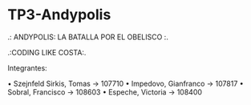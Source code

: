 # TP3-Andypolis

.: ANDYPOLIS: LA BATALLA POR EL OBELISCO :.


.:CODING LIKE COSTA:.

Integrantes: 

• Szejnfeld Sirkis, Tomas -> 107710
• Impedovo, Gianfranco -> 107817
• Sobral, Francisco -> 108603
• Espeche, Victoria -> 108400
